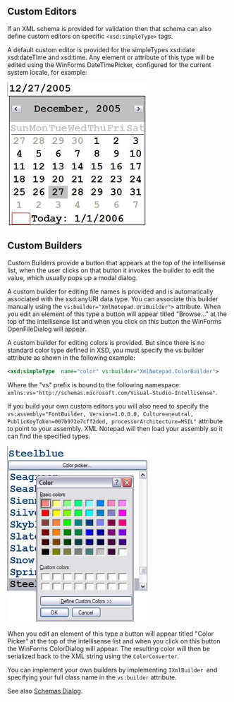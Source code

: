 
## Custom Editors

If an XML schema is provided for validation then that schema can also define custom editors on specific `<xsd:simpleType>` tags.

A default custom editor is provided for the simpleTypes xsd:date xsd:dateTime and xsd:time. Any element or attribute of this type will be edited using the WinForms DateTimePicker, configured for the current system locale, for example:


![datetime](../../assets/images/datetime.jpg)

## Custom Builders

Custom Builders provide a button that appears at the top of the intellisense list, when the user clicks on that button it invokes the builder to edit the value, which usually pops up a modal dialog.

A custom builder for editing file names is provided and is automatically associated with the xsd:anyURI data type. You can associate this builder manually using the `vs:builder="XmlNotepad.UriBuilder">` attribute. When you edit an element of this type a button will appear titled "Browse..." at the top of the intellisense list and when you click on this button the WinForms OpenFileDialog will appear.

A custom builder for editing colors is provided. But since there is no standard color type defined in XSD, you must specify the vs:builder attribute as shown in the following example:

```xml
<xsd:simpleType  name="color" vs:builder="XmlNotepad.ColorBuilder">
```
Where the "vs" prefix is bound to the following namespace: `xmlns:vs="http://schemas.microsoft.com/Visual-Studio-Intellisense"`.

If you build your own custom editors you will also need to specify the `vs:assembly="FontBuilder, Version=1.0.0.0, Culture=neutral, PublicKeyToken=007b972e7cff2ded, processorArchitecture=MSIL"` attribute to point to your assembly. XML Notepad will then load your assembly so it can find the specified types.

![Colors](../../assets/images/colors.jpg)

When you edit an element of this type a button will appear titled "Color Picker" at the top of the intellisense list and when you click on this button the WinForms ColorDialog will appear. The resulting color will then be serialized back to the XML string using the `ColorConverter`.

You can implement your own builders by implementing `IXmlBuilder `and specifying your full class name in the `vs:builder` attribute.

See also [Schemas Dialog](schemas.md).